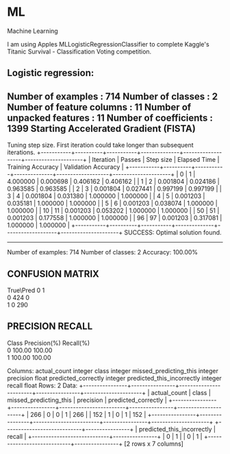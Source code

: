 # ML
Machine Learning

I am using Apples MLLogisticRegressionClassifier to complete Kaggle's Titanic Survival - Classification Voting
 competition.
 
 Logistic regression:
--------------------------------------------------------
Number of examples          : 714
Number of classes           : 2
Number of feature columns   : 11
Number of unpacked features : 11
Number of coefficients      : 1399
Starting Accelerated Gradient (FISTA)
--------------------------------------------------------
Tuning step size. First iteration could take longer than subsequent iterations.
+-----------+----------+-----------+--------------+-------------------+---------------------+
| Iteration | Passes   | Step size | Elapsed Time | Training Accuracy | Validation Accuracy |
+-----------+----------+-----------+--------------+-------------------+---------------------+
| 0         | 1        | 4.000000  | 0.000698     | 0.406162          | 0.406162            |
| 1         | 2        | 0.001804  | 0.024186     | 0.963585          | 0.963585            |
| 2         | 3        | 0.001804  | 0.027441     | 0.997199          | 0.997199            |
| 3         | 4        | 0.001804  | 0.031380     | 1.000000          | 1.000000            |
| 4         | 5        | 0.001203  | 0.035181     | 1.000000          | 1.000000            |
| 5         | 6        | 0.001203  | 0.038074     | 1.000000          | 1.000000            |
| 10        | 11       | 0.001203  | 0.053202     | 1.000000          | 1.000000            |
| 50        | 51       | 0.001203  | 0.177558     | 1.000000          | 1.000000            |
| 96        | 97       | 0.001203  | 0.317081     | 1.000000          | 1.000000            |
+-----------+----------+-----------+--------------+-------------------+---------------------+
SUCCESS: Optimal solution found.

----------------------------------
Number of examples: 714
Number of classes: 2
Accuracy: 100.00%

******CONFUSION MATRIX******
----------------------------------
True\Pred 0    1    
0         424  0    
1         0    290  

******PRECISION RECALL******
----------------------------------
Class Precision(%)   Recall(%)      
0     100.00         100.00         
1     100.00         100.00         



Columns:
    actual_count	integer
    class	integer
    missed_predicting_this	integer
    precision	float
    predicted_correctly	integer
    predicted_this_incorrectly	integer
    recall	float
Rows: 2
Data:
+----------------+----------------+------------------------+----------------+---------------------+
| actual_count   | class          | missed_predicting_this | precision      | predicted_correctly |
+----------------+----------------+------------------------+----------------+---------------------+
| 266            | 0              | 0                      | 1              | 266                 |
| 152            | 1              | 0                      | 1              | 152                 |
+----------------+----------------+------------------------+----------------+---------------------+
+----------------------------+----------------+
| predicted_this_incorrectly | recall         |
+----------------------------+----------------+
| 0                          | 1              |
| 0                          | 1              |
+----------------------------+----------------+
[2 rows x 7 columns]
